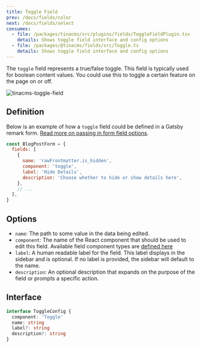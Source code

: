 ```yaml
---
title: Toggle Field
prev: /docs/fields/color
next: /docs/fields/select
consumes:
  - file: /packages/tinacms/src/plugins/fields/ToggleFieldPlugin.tsx
    details: Shows toggle field interface and config options
  - file: /packages/@tinacms/fields/src/Toggle.ts
    details: Shows toggle field interface and config options
---
```


The `toggle` field represents a true/false toggle. This field is typically used for boolean content values. You could use this to toggle a certain feature on the page on or off.

![tinacms-toggle-field](/img/fields/toggle.png)

## Definition

Below is an example of how a `toggle` field could be defined in a Gatsby remark form. [Read more on passing in form field options](/docs/gatsby/markdown#customizing-remark-forms).

```javascript
const BlogPostForm = {
  fields: [
    {
      name: 'rawFrontmatter.is_hidden',
      component: 'toggle',
      label: 'Hide Details',
      description: 'Choose whether to hide or show details here',
    },
    // ...
  ],
}
```

## Options

- `name`: The path to some value in the data being edited.
- `component`: The name of the React component that should be used to edit this field. Available field component types are [defined here](/docs/fields)
- `label`: A human readable label for the field. This label displays in the sidebar and is optional. If no label is provided, the sidebar will default to the name.
- `description`: An optional description that expands on the purpose of the field or prompts a specific action.

## Interface

```typescript
interface ToggleConfig {
  component: 'Toggle'
  name: string
  label?: string
  description?: string
}
```
